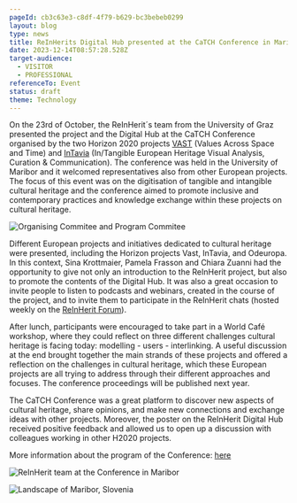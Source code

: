 ```yaml
---
pageId: cb3c63e3-c8df-4f79-b629-bc3bebeb0299
layout: blog
type: news
title: ReInHerits Digital Hub presented at the CaTCH Conference in Maribor
date: 2023-12-14T08:57:28.528Z
target-audience:
  - VISITOR
  - PROFESSIONAL
referenceTo: Event
status: draft
theme: Technology
---
```

On the 23rd of October, the ReInHerit´s team from the University of Graz presented the project and the Digital Hub at the CaTCH Conference organised by the two Horizon 2020 projects [VAST](https://www.vast-project.eu/) (Values Across Space and Time) and [InTavia](https://intavia.eu/) (In/Tangible European Heritage Visual Analysis, Curation & Communication). The conference was held in the University of Maribor and it welcomed representatives also from other European projects. The focus of this event was on the digitisation of tangible and intangible cultural heritage and the conference aimed to promote inclusive and contemporary practices and knowledge exchange within these projects on cultural heritage.

![Organising Commitee and Program Commitee](https://ucarecdn.com/a447fe2d-5536-457d-bf77-d72b72d8240c/ "Organising Commitee and Program Commitee")

<!--StartFragment-->

Different European projects and initiatives dedicated to cultural heritage were presented, including the Horizon projects Vast, InTavia, and Odeuropa. In this context, Sina Krottmaier, Pamela Frasson and Chiara Zuanni had the opportunity to give not only an introduction to the ReInHerit project, but also to promote the contents of the Digital Hub. It was also a great occasion to invite people to listen to podcasts and webinars, created in the course of the project, and to invite them to participate in the ReInHerit chats (hosted weekly on the [ReInHerit Forum](https://reinherit-hub.eu/forum/)). 

After lunch, participants were encouraged to take part in a World Café workshop, where they could reflect on three different challenges cultural heritage is facing today: modelling - users - interlinking. A useful discussion at the end brought together the main strands of these projects and offered a reflection on the challenges in cultural heritage, which these European projects are all trying to address through their different approaches and focuses. The conference proceedings will be published next year.

The CaTCH Conference was a great platform to discover new aspects of cultural heritage, share opinions, and make new connections and exchange ideas with other projects. Moreover, the poster on the ReInHerit Digital Hub received positive feedback and allowed us to open up a discussion with colleagues working in other H2020 projects.

More information about the program of the Conference: [here](https://www.vast-project.eu/news-events/catch-conference/)

<!--EndFragment-->

![ReInHerit team at the Conference in Maribor](https://ucarecdn.com/d7ab2d35-b673-4b98-a23f-4d509a7c9c3f/ "ReInHerit team at the Conference in Maribor")

![Landscape of Maribor, Slovenia](https://ucarecdn.com/694da86f-24d2-495c-a174-dd5e8c85306c/ "Landscape of Maribor, Slovenia")
